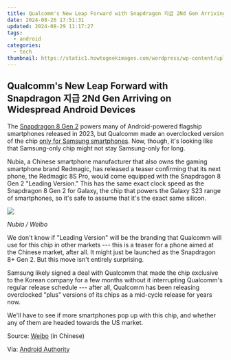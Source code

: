 ```yaml
---
title: Qualcomm's New Leap Forward with Snapdragon 지급 2Nd Gen Arriving on Widespread Android Devices
date: 2024-08-26 17:51:31
updated: 2024-08-29 11:17:27
tags:
  - android
categories:
  - tech
thumbnail: https://static1.howtogeekimages.com/wordpress/wp-content/uploads/2023/02/TM-Roh-Cristiano-Amon-and-Hiroshi-Lockheimer-presenting-at-Galaxy-Unpacked-2023-with-the-Snapdragon-8-Gen-2-for-Galaxy-icon-on-the-screen.jpg
---
```


## Qualcomm's New Leap Forward with Snapdragon 지급 2Nd Gen Arriving on Widespread Android Devices

The [Snapdragon 8 Gen 2](https://visual-screen-recording.techidaily.com/new-your-essential-list-of-free-high-quality-online-meeting-software-for-2024/) powers many of Android-powered flagship smartphones released in 2023, but Qualcomm made an overclocked version of the chip [only for Samsung smartphones](https://extra-approaches.techidaily.com/2024-approved-optimizing-your-vlc-livestream-over-the-net/). Now, though, it's looking like that Samsung-only chip might not stay Samsung-only for long.

 Nubia, a Chinese smartphone manufacturer that also owns the gaming smartphone brand Redmagic, has released a teaser confirming that its next phone, the Redmagic 8S Pro, would come equipped with the Snapdragon 8 Gen 2 "Leading Version." This has the same exact clock speed as the Snapdragon 8 Gen 2 for Galaxy, the chip that powers the Galaxy S23 range of smartphones, so it's safe to assume that it's the exact same silicon.

![](https://static1.howtogeekimages.com/wordpress/wp-content/uploads/2023/06/Nubia-Redmagic-Snapdragon-Le.jpg) 

_Nubia / Weibo_

 We don't know if "Leading Version" will be the branding that Qualcomm will use for this chip in other markets --- this is a teaser for a phone aimed at the Chinese market, after all. It might just be launched as the Snapdragon 8+ Gen 2\. But this move isn't entirely surprising.

 Samsung likely signed a deal with Qualcomm that made the chip exclusive to the Korean company for a few months without it interrupting Qualcomm's regular release schedule --- after all, Qualcomm has been releasing overclocked "plus" versions of its chips as a mid-cycle release for years now.

 We'll have to see if more smartphones pop up with this chip, and whether any of them are headed towards the US market.

 Source: [Weibo](https://weibo.com/6722259311/N7d0DgQF6) (in Chinese)

 Via: [Android Authority](https://www.androidauthority.com/overclocked-snapdragon-8-gen-2-leading-version-3339511/)

<ins class="adsbygoogle"
     style="display:block"
     data-ad-format="autorelaxed"
     data-ad-client="ca-pub-7571918770474297"
     data-ad-slot="1223367746"></ins>



<ins class="adsbygoogle"
     style="display:block"
     data-ad-client="ca-pub-7571918770474297"
     data-ad-slot="8358498916"
     data-ad-format="auto"
     data-full-width-responsive="true"></ins>
